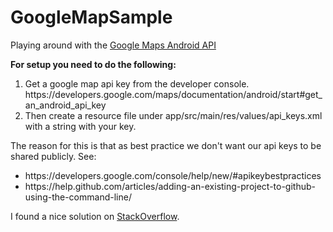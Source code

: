 # GoogleMapSample
Playing around with the <a href="https://developers.google.com/maps/documentation/android/start">Google Maps Android API</a>


<strong>For setup you need to do the following:</strong>
<ol>
 <li>Get a google map api key from the developer console. https://developers.google.com/maps/documentation/android/start#get_an_android_api_key</li>
 <li>Then create a resource file under app/src/main/res/values/api_keys.xml with a string with your key.</li>
</ol>
    
The reason for this is that as best practice we don't want our api keys to be shared publicly. See:
<ul>
 <li>https://developers.google.com/console/help/new/#apikeybestpractices</li>
 <li>https://help.github.com/articles/adding-an-existing-project-to-github-using-the-command-line/</li>
</ul>

I found a nice solution on <a href="http://stackoverflow.com/questions/13979049/edit-an-androidmanifest-when-compiling-to-remove-api-key">StackOverflow</a>.

